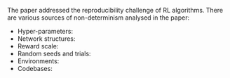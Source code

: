 The paper addressed the reproducibility challenge of RL algorithms. There are various sources of non-determinism analysed
in the paper:
- Hyper-parameters: 
- Network structures:
- Reward scale:
- Random seeds and trials:
- Environments:
- Codebases:
